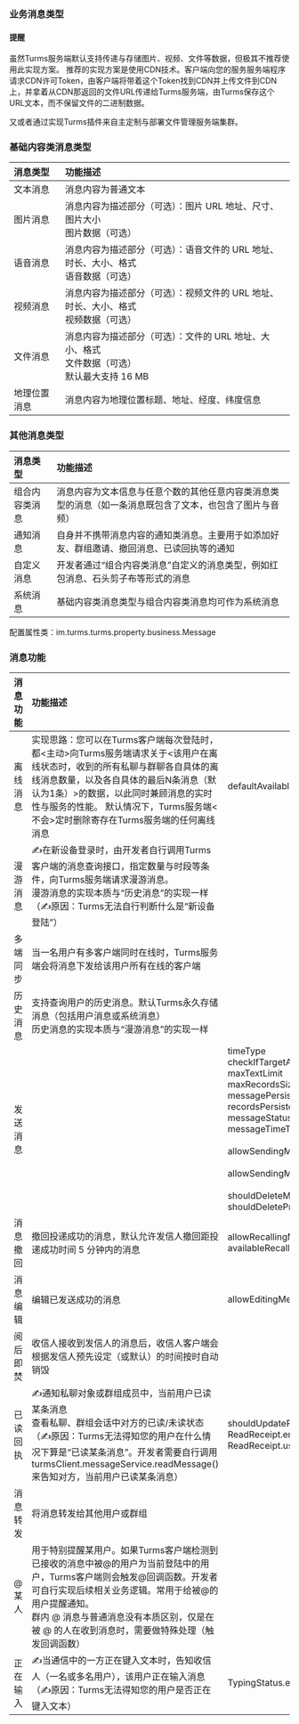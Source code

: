 ### 业务消息类型

#### 提醒

虽然Turms服务端默认支持传递与存储图片、视频、文件等数据，但极其不推荐使用此实现方案。
推荐的实现方案是使用CDN技术。客户端向您的服务服务端程序请求CDN许可Token，由客户端将带着这个Token找到CDN并上传文件到CDN上，并拿着从CDN那返回的文件URL传递给Turms服务端，由Turms保存这个URL文本，而不保留文件的二进制数据。

又或者通过实现Turms插件来自主定制与部署文件管理服务端集群。

### 基础内容类消息类型

| **消息类型** | **功能描述**                                                 |
| :----------- | :----------------------------------------------------------- |
| 文本消息     | 消息内容为普通文本                                           |
| 图片消息     | 消息内容为描述部分（可选）：图片 URL 地址、尺寸、图片大小<br />图片数据（可选） |
| 语音消息     | 消息内容为描述部分（可选）：语音文件的 URL 地址、时长、大小、格式<br />语音数据（可选）<br /> |
| 视频消息     | 消息内容为描述部分（可选）：视频文件的 URL 地址、时长、大小、格式<br />视频数据（可选）<br /> |
| 文件消息     | 消息内容为描述部分（可选）：文件的 URL 地址、大小、格式<br />文件数据（可选）<br />默认最大支持 16 MB |
| 地理位置消息 | 消息内容为地理位置标题、地址、经度、纬度信息                 |

### 其他消息类型

| **消息类型**   | **功能描述**                                                 |
| :------------- | :----------------------------------------------------------- |
| 组合内容类消息 | 消息内容为文本信息与任意个数的其他任意内容类消息类型的消息（如一条消息既包含了文本，也包含了图片与音频） |
| 通知消息       | 自身并不携带消息内容的通知类消息。主要用于如添加好友、群组邀请、撤回消息、已读回执等的通知 |
| 自定义消息     | 开发者通过“组合内容类消息”自定义的消息类型，例如红包消息、石头剪子布等形式的消息 |
| 系统消息       | 基础内容类消息类型与组合内容类消息均可作为系统消息           |

配置属性类：im.turms.turms.property.business.Message

### 消息功能

| **消息功能** | **功能描述**                                                 | **相关配置**                                                 |
| :----------- | :----------------------------------------------------------- | ------------------------------------------------------------ |
| 离线消息     | 实现思路：您可以在Turms客户端每次登陆时，都<主动>向Turms服务端请求关于<该用户在离线状态时，收到的所有私聊与群聊各自具体的离线消息数量，以及各自具体的最后N条消息（默认为1条）>的数据，以此同时兼顾消息的实时性与服务的性能。 默认情况下，Turms服务端<不会>定时删除寄存在Turms服务端的任何离线消息 | defaultAvailableMessagesNumberWithTotal                      |
| 漫游消息     | ✍在新设备登录时，由开发者自行调用Turms客户端的消息查询接口，指定数量与时段等条件，向Turms服务端请求漫游消息。<br />漫游消息的实现本质与“历史消息”的实现一样<br />（✍原因：Turms无法自行判断什么是“新设备登陆”） |                                                              |
| 多端同步     | 当一名用户有多客户端同时在线时，Turms服务端会将消息下发给该用户所有在线的客户端 |                                                              |
| 历史消息     | 支持查询用户的历史消息。默认Turms永久存储消息（包括用户消息或系统消息）<br />历史消息的实现本质与“漫游消息”的实现一样 |                                                              |
| 发送消息     |                                                              | timeType<br />checkIfTargetActiveAndNotDeleted<br />maxTextLimit<br />maxRecordsSizeBytes<br />messagePersistent<br />recordsPersistent<br />messageStatusPersistent<br />messageTimeToLiveHours<br /><br />allowSendingMessagesToStranger<br /><br />allowSendingMessagesToOneself<br /><br />shouldDeleteMessageLogicallyByDefault<br />shouldDeletePrivateMessageAfterAcknowledged |
| 消息撤回     | 撤回投递成功的消息，默认允许发信人撤回距投递成功时间 5 分钟内的消息 | allowRecallingMessage<br />availableRecallDurationSeconds    |
| 消息编辑     | 编辑已发送成功的消息                                         | allowEditingMessageBySender                                  |
| 阅后即焚     | 收信人接收到发信人的消息后，收信人客户端会根据发信人预先设定（或默认）的时间按时自动销毁 |                                                              |
| 已读回执     | ✍通知私聊对象或群组成员中，当前用户已读某条消息<br />查看私聊、群组会话中对方的已读/未读状态<br />（✍原因：Turms无法得知您的用户在什么情况下算是“已读某条消息”。开发者需要自行调用turmsClient.messageService.readMessage()来告知对方，当前用户已读某条消息） | shouldUpdateReadDateWhenUserQueryingMessage<br />ReadReceipt.enabled<br />ReadReceipt.useServerTime |
| 消息转发     | 将消息转发给其他用户或群组                                   |                                                              |
| @某人        | 用于特别提醒某用户。如果Turms客户端检测到已接收的消息中被@的用户为当前登陆中的用户，Turms客户端则会触发@回调函数。开发者可自行实现后续相关业务逻辑。常用于给被@的用户提醒通知。<br />群内 @ 消息与普通消息没有本质区别，仅是在被 @ 的人在收到消息时，需要做特殊处理（触发回调函数） |                                                              |
| 正在输入     | ✍当通信中的一方正在键入文本时，告知收信人（一名或多名用户），该用户正在输入消息<br />（✍原因：Turms无法得知您的用户是否正在键入文本） | TypingStatus.enabled                                         |
